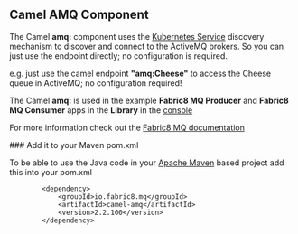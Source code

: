 ## Camel AMQ Component

The Camel **amq:** component uses the [Kubernetes Service](http://fabric8.io/guide/services.html) discovery mechanism to discover and connect to the ActiveMQ brokers. So you can just use the endpoint directly; no configuration is required.

e.g. just use the camel endpoint **"amq:Cheese"** to access the Cheese queue in ActiveMQ; no configuration required!

The Camel **amq:** is used in the example **Fabric8 MQ Producer** and **Fabric8 MQ Consumer** apps in the **Library** in the [console](http://fabric8.io/guide/console.html)

For more information check out the [Fabric8 MQ documentation](http://fabric8.io/guide/fabric8MQ.html)

### Add it to your Maven pom.xml

To be able to use the Java code in your [Apache Maven](http://maven.apache.org/) based project add this into your pom.xml

            <dependency>
                <groupId>io.fabric8.mq</groupId>
                <artifactId>camel-amq</artifactId>
                <version>2.2.100</version>
            </dependency>

